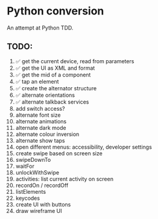# Python conversion

An attempt at Python TDD.

## TODO:

1. :white_check_mark: get the current device, read from parameters
1. :white_check_mark: get the UI as XML and format
1. :white_check_mark: get the mid of a component
1. :white_check_mark: tap an element
1. :white_check_mark: create the alternator structure
1. :white_check_mark: alternate orientations
1. :white_check_mark: alternate talkback services
  1. add switch access?
1. alternate font size
1. alternate animations
1. alternate dark mode
1. alternate colour inversion
1. alternate show taps
1. open different menus: accessibility, developer settings
1. create swipe based on screen size
1. swipeDownTo
1. waitFor
1. unlockWithSwipe
1. activities: list current activity on screen
1. recordOn / recordOff
1. listElements
1. keycodes
1. create UI with buttons
1. draw wireframe UI
